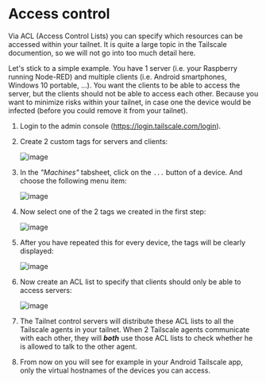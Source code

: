 # Access control

Via ACL (Access Control Lists) you can specify which resources can be accessed within your tailnet.  It is quite a large topic in the Tailscale documention, so we will not go into too much detail here.

Let's stick to a simple example.  You have 1 server (i.e. your Raspberry running Node-RED) and multiple clients (i.e. Android smartphones, Windows 10 portable, ...).  You want the clients to be able to access the server, but the clients should not be able to access each other.  Because you want to minimize risks within your tailnet, in case one the device would be infected (before you could remove it from your tailnet).

1. Login to the admin console (https://login.tailscale.com/login).
2. Create 2 custom tags for servers and clients:

   ![image](https://github.com/user-attachments/assets/35d1a210-f60c-4c6f-9545-19757fa1d347)

3. In the *"Machines"* tabsheet, click on the `...` button of a device.  And choose the following menu item:

   ![image](https://github.com/user-attachments/assets/bf40c434-0500-4afa-b985-35ee7e896e1e)

4. Now select one of the 2 tags we created in the first step:

   ![image](https://github.com/user-attachments/assets/de2cb108-ed90-4901-91b8-a8a087a4f9d2)

5. After you have repeated this for every device, the tags will be clearly displayed:

   ![image](https://github.com/user-attachments/assets/71deecee-b94f-4c6a-b6ce-24a0d19bf1a2)

6. Now create an ACL list to specify that clients should only be able to access servers:

   ![image](https://github.com/user-attachments/assets/a468b3af-4add-48a3-b747-c74c85c7a87a)

7. The Tailnet control servers will distribute these ACL lists to all the Tailscale agents in your tailnet.  When 2 Tailscale agents communicate with each other, they will ***both*** use those ACL lists to check whether he is allowed to talk to the other agent.
8. From now on you will see for example in your Android Tailscale app, only the virtual hostnames of the devices you can access.
